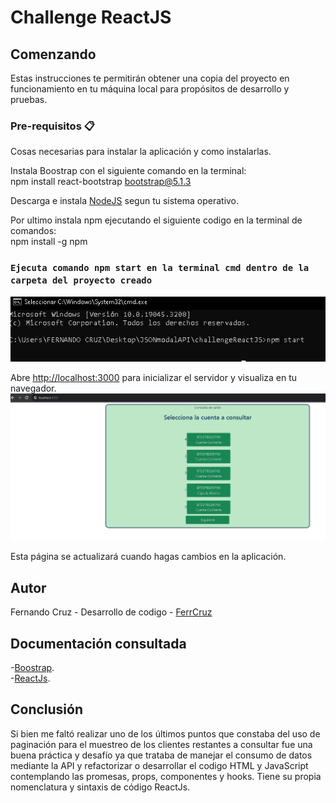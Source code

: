 # Challenge ReactJS

## Comenzando

Estas instrucciones te permitirán obtener una copia del proyecto en funcionamiento en tu máquina local para propósitos de desarrollo y pruebas.

### Pre-requisitos 📋

Cosas necesarias para instalar la aplicación y como instalarlas.

Instala Boostrap con el siguiente comando en la terminal:\
     npm install react-bootstrap bootstrap@5.1.3

Descarga e instala [NodeJS](https://nodejs.org/en/download) segun tu sistema operativo.

Por ultimo instala npm ejecutando el siguiente codigo en la terminal de comandos:\
     npm install -g npm

### `Ejecuta comando npm start en la terminal cmd dentro de la carpeta del proyecto creado`
![Alt text](/img/npmStart.jpg)

Abre [http://localhost:3000](http://localhost:3000) para inicializar el servidor y visualiza en tu navegador.
![Alt text](/img/localhost3000.jpg)

Esta página se actualizará cuando hagas cambios en la aplicación.

## Autor
Fernando Cruz - Desarrollo de codigo - [FerrCruz](https://github.com/FerrCruz)

## Documentación consultada
-[Boostrap](https://getbootstrap.com/docs/4.1/getting-started/introduction/).\
-[ReactJs](https://legacy.reactjs.org/docs/getting-started.html).

## Conclusión

Si bien me faltó realizar uno de los últimos puntos que constaba del uso de paginación para el muestreo de los clientes restantes a consultar
fue una buena práctica y desafío ya que trataba de manejar el consumo de datos mediante la API y refactorizar o desarrollar el codigo HTML y JavaScript
contemplando las promesas, props, componentes y hooks. Tiene su propia nomenclatura y sintaxis de código ReactJs.
